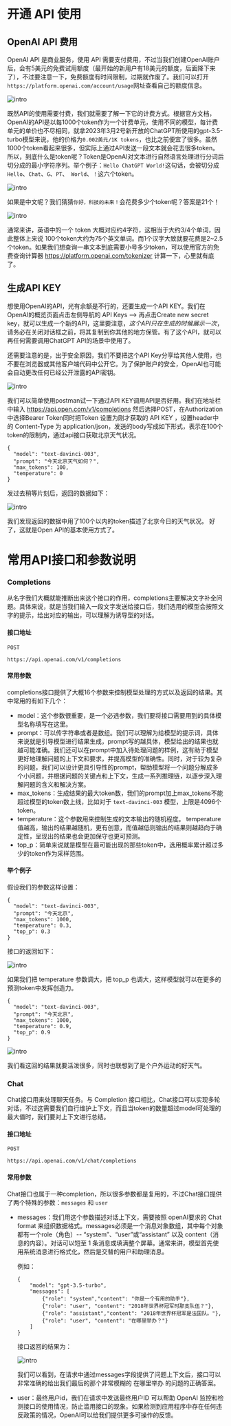# 开通 API 使用

## OpenAI API 费用

OpenAI API 是商业服务，使用 API 需要支付费用，不过当我们创建OpenAI账户后，会有5美元的免费试用额度（最开始的新用户有18美元的额度，后面降下来了），不过要注意一下，免费额度有时间限制，过期就作废了。我们可以打开`https://platform.openai.com/account/usage`网址查看自己的额度信息。

![intro](../images/api/price_usage.png)

既然API的使用需要付费，我们就需要了解一下它的计费方式。根据官方文档，OpenAI的API是以每1000个token作为一个计费单元，使用不同的模型，每计费单元的单价也不尽相同，就拿2023年3月2号新开放的ChatGPT所使用的gpt-3.5-turbo模型来说，他的价格为`0.002美元/1K tokens`，也比之前便宜了很多。虽然1000个token看起来很多，但实际上通过API发送一段文本就会花去很多token。所以，到底什么是token呢？Token是OpenAI对文本进行自然语言处理进行分词后切分成的最小字符序列。举个例子：`Hello ChatGPT World!`这句话，会被切分成 `Hello`、`Chat`、`G`、`PT`、` World`、`！`这六个token。

![intro](../images/api/price_tokens.png)

如果是中文呢？我们猜猜`你好，科技的未来！`会花费多少个token呢？答案是21个！

![intro](../images/api/price_tokens_cn.png)

通常来讲，英语中的一个 token 大概对应约4字符，这相当于大约3/4个单词，因此整体上来说 100个token大约为75个英文单词。而1个汉字大致就要花费是2~2.5个token。如果我们想查询一串文本到底需要小号多少token，可以使用官方的免费查询计算器 https://platform.openai.com/tokenizer 计算一下，心里就有底了。


## 生成API KEY

想使用OpenAI的API，光有余额是不行的，还要生成一个API KEY。我们在OpenAI的概览页面点击左侧导航的 API Keys —> 再点击Create new secret key，就可以生成一个新的API，这里要注意，*这个API只在生成的时候展示一次*，请务必在关闭对话框之前，将其复制到你其他的地方保管。有了这个API，就可以再任何需要调用ChatGPT API的场景中使用了。

还需要注意的是，出于安全原因，我们不要把这个API Key分享给其他人使用，也不要在浏览器或其他客户端代码中公开它。为了保护账户的安全，OpenAI也可能会自动更改任何已经公开泄露的API密钥。

![intro](../images/api/price_apikey.png)

我们可以简单使用postman试一下通过API KEY调用API是否好用。我们在地址栏中输入 https://api.open.com/v1/completions 然后选择POST，在Authorization中选择Bearer Token同时把Token 设置为刚才获取的 API KEY ，设置header中的 Content-Type 为 application/json，发送的body写成如下形式，表示在100个token的限制内，通过api接口获取北京天气状况。
```
{
  "model": "text-davinci-003",
  "prompt": "今天北京天气如何？",
  "max_tokens": 100,
  "temperature": 0
}
```
发过去稍等片刻后，返回的数据如下：

![intro](../images/api/price_test.png)

我们发现返回的数据中用了100个以内的token描述了北京今日的天气状况。
好了，这就是Open API的基本使用方式了。

# 常用API接口和参数说明

### Completions

从名字我们大概就能推断出来这个接口的作用，completions主要解决文字补全问题。具体来说，就是当我们输入一段文字发送给接口后，我们选用的模型会按照文字的提示，给出对应的输出，可以理解为诱导型的对话。

#### 接口地址

```
POST
 
https://api.openai.com/v1/completions

```

#### 常用参数

completions接口提供了大概16个参数来控制模型处理的方式以及返回的结果。其中常用的有如下几个：

* model：这个参数很重要，是一个必选参数，我们要将接口需要用到的具体模型名称填写在这里。
* prompt：可以传字符串或者是数组。我们可以理解为给模型的提示词，具体来说就是引导模型进行结果生成，prompt写的越具体，模型给出的结果也就越可能准确。我们还可以在prompt中加入待处理问题的样例，这有助于模型更好地理解问题的上下文和要求，并提高模型的准确性。同时，对于较为复杂的问题，我们可以设计更具引导性的prompt，帮助模型将一个问题分解成多个小问题，并根据问题的关键点和上下文，生成一系列推理链，以逐步深入理解问题的含义和解决方案。
* max_tokens：生成结果的最大token数，我们的prompt加上max_tokens不能超过模型的token数上线，比如对于 ```text-davinci-003``` 模型，上限是4096个token。
* temperature：这个参数用来控制生成的文本输出的随机程度。 temperature 值越高，输出的结果越随机，更有创意，而值越低则输出的结果则越趋向于确定性，呈现出的结果也会更加保守也更可预测。
* top_p：简单来说就是模型在最可能出现的那些token中，选用概率累计超过多少的token作为采样范围。

#### 举个例子

假设我们的参数这样设置：
```
{
  "model": "text-davinci-003",
  "prompt": "今天北京",
  "max_tokens": 1000,
  "temperature": 0.3,
  "top_p": 0.3
}

```
接口的返回如下：

![intro](../images/api/price_params1.png)

如果我们把 temperature 参数调大，把 top_p 也调大，这样模型就可以在更多的预测token中发挥创造力。
```
{
  "model": "text-davinci-003",
  "prompt": "今天北京",
  "max_tokens": 1000,
  "temperature": 0.9,
  "top_p": 0.9
}
```
![intro](../images/api/price_params2.png)

我们看这回的结果就要活泼很多，同时也联想到了是个户外运动的好天气。

### Chat

Chat接口用来处理聊天任务。与 Completion 接口相比，Chat接口可以实现多轮对话，不过这需要我们自行维护上下文，而且当token的数量超过model可处理的最大值时，我们要对上下文进行总结。

#### 接口地址

```
POST
 
https://api.openai.com/v1/chat/completions

```

#### 常用参数

Chat接口也属于一种completion，所以很多参数都是复用的，不过Chat接口提供了两个特殊的参数：``` messages ``` 和 ``` user ```

* messages：我们用这个参数描述对话上下文，需要按照 openAI要求的 Chat format 来组织数据格式。messages必须是一个消息对象数组，其中每个对象都有一个role（角色）-- “system”、“user”或“assistant” 以及 content（消息的内容）。对话可以短至 1 条消息或填满整个屏幕。通常来讲，模型首先使用系统消息进行格式化，然后是交替的用户和助理消息。
  
  例如：

  ```
  {
      "model": "gpt-3.5-turbo",
      "messages": [
          {"role": "system","content": "你是一个有用的助手"},
          {"role": "user", "content": "2018年世界杯冠军时那支队伍？"},
          {"role": "assistant","content": "2018年世界杯冠军是法国队。"},
          {"role": "user", "content": "在哪里举办？"}
      ]
  }
  ```
  接口返回的结果为：

  ![intro](../images/api/price_chat.png)

  我们可以看到，在请求中通过messages字段提供了问题上下文后，接口可以非常准确的给出我们最后的那个非常模糊的 在哪里举办 的问题的正确答案。

* user：最终用户id，我们在请求中发送最终用户ID 可以帮助 OpenAI 监控和检测接口的使用情况，防止滥用接口的现象。如果检测到应用程序中存在任何违反政策的情况，OpenAI可以给我们提供更多可操作的反馈。

